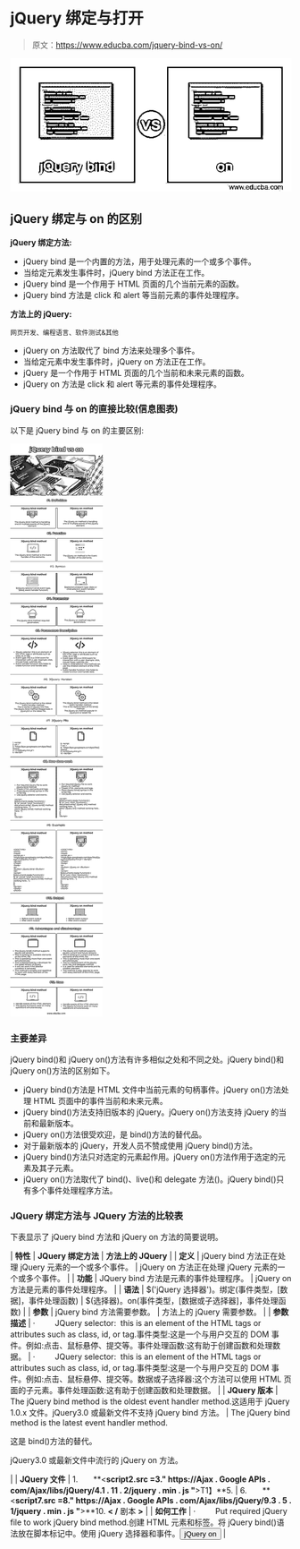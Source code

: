 # jQuery 绑定与打开

> 原文：<https://www.educba.com/jquery-bind-vs-on/>

![jQuery bind vs on](img/d0893b79f363f123b46d6158a899b743.png)



## jQuery 绑定与 on 的区别

**jQuery 绑定方法:**

*   jQuery bind 是一个内置的方法，用于处理元素的一个或多个事件。
*   当给定元素发生事件时，jQuery bind 方法正在工作。
*   jQuery bind 是一个作用于 HTML 页面的几个当前元素的函数。
*   jQuery bind 方法是 click 和 alert 等当前元素的事件处理程序。

**方法上的 jQuery:**

<small>网页开发、编程语言、软件测试&其他</small>

*   jQuery on 方法取代了 bind 方法来处理多个事件。
*   当给定元素中发生事件时，jQuery on 方法正在工作。
*   jQuery 是一个作用于 HTML 页面的几个当前和未来元素的函数。
*   jQuery on 方法是 click 和 alert 等元素的事件处理程序。

### jQuery bind 与 on 的直接比较(信息图表)

以下是 jQuery bind 与 on 的主要区别:

![jQuery bind-vs-on-info](img/5a9817c9eb5064661f59d7c57ca7855c.png)



### 主要差异

jQuery bind()和 jQuery on()方法有许多相似之处和不同之处。jQuery bind()和 jQuery on()方法的区别如下。

*   jQuery bind()方法是 HTML 文件中当前元素的句柄事件。jQuery on()方法处理 HTML 页面中的事件当前和未来元素。
*   jQuery bind()方法支持旧版本的 jQuery。jQuery on()方法支持 jQuery 的当前和最新版本。
*   jQuery on()方法很受欢迎，是 bind()方法的替代品。
*   对于最新版本的 jQuery，开发人员不赞成使用 jQuery bind()方法。
*   jQuery bind()方法只对选定的元素起作用。jQuery on()方法作用于选定的元素及其子元素。
*   jQuery on()方法取代了 bind()、live()和 delegate 方法()。jQuery bind()只有多个事件处理程序方法。

### JQuery 绑定方法与 JQuery 方法的比较表

下表显示了 jQuery bind 方法和 jQuery on 方法的简要说明。

| **特性** | **JQuery 绑定方法** | **方法上的 JQuery** |
| **定义** | jQuery bind 方法正在处理 jQuery 元素的一个或多个事件。 | jQuery on 方法正在处理 jQuery 元素的一个或多个事件。 |
| **功能** | JQuery bind 方法是元素的事件处理程序。 | jQuery on 方法是元素的事件处理程序。 |
| **语法** | $('jQuery 选择器')。绑定(事件类型，[数据]，事件处理函数) | $(选择器)。on(事件类型，[数据或子选择器]，事件处理函数) |
| **参数** | jQuery bind 方法需要参数。 | 方法上的 jQuery 需要参数。 |
| **参数描述** | ·         JQuery selector:  this is an element of the HTML tags or attributes such as class, id, or tag.事件类型:这是一个与用户交互的 DOM 事件。例如:点击、鼠标悬停、提交等。事件处理函数:这有助于创建函数和处理数据。 | ·         JQuery selector:  this is an element of the HTML tags or attributes such as class, id, or tag.事件类型:这是一个与用户交互的 DOM 事件。例如:点击、鼠标悬停、提交等。数据或子选择器:这个方法可以使用 HTML 页面的子元素。事件处理函数:这有助于创建函数和处理数据。 |
| **JQuery 版本** | The jQuery bind method is the oldest event handler method.这适用于 jQuery 1.0.x 文件。jQuery3.0 或最新文件不支持 jQuery bind 方法。 | The jQuery bind method is the latest event handler method.

这是 bind()方法的替代。

jQuery3.0 或最新文件中流行的 jQuery on 方法。

 |
| **JQuery 文件** | 1.       **<**script2.src =3." https://Ajax . Google APIs . com/Ajax/libs/jQuery/4.1 . 11 . 2/jquery . min . js "**>T1】**5. | 6.       **<**script7.src =8." https://Ajax . Google APIs . com/Ajax/libs/jQuery/9.3 . 5 . 1/jquery . min . js "**>**10. **< /** 剧本 **>** |
| **如何工作** | ·         Put required jQuery file to work jQuery bind method.创建 HTML 元素和标签。将 jQuery bind()语法放在脚本标记中。使用 jQuery 选择器和事件。<button>jQuery on</button> |